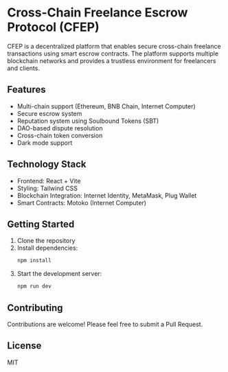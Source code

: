 # Cross-Chain Freelance Escrow Protocol (CFEP)

CFEP is a decentralized platform that enables secure cross-chain freelance transactions using smart escrow contracts. The platform supports multiple blockchain networks and provides a trustless environment for freelancers and clients.

## Features

- Multi-chain support (Ethereum, BNB Chain, Internet Computer)
- Secure escrow system
- Reputation system using Soulbound Tokens (SBT)
- DAO-based dispute resolution
- Cross-chain token conversion
- Dark mode support

## Technology Stack

- Frontend: React + Vite
- Styling: Tailwind CSS
- Blockchain Integration: Internet Identity, MetaMask, Plug Wallet
- Smart Contracts: Motoko (Internet Computer)

## Getting Started

1. Clone the repository
2. Install dependencies:
   ```bash
   npm install
   ```
3. Start the development server:
   ```bash
   npm run dev
   ```

## Contributing

Contributions are welcome! Please feel free to submit a Pull Request.

## License

MIT